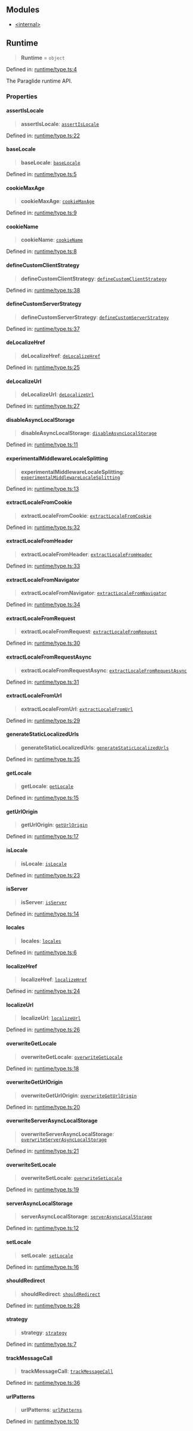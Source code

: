 ## Modules

- [\<internal\>](-internal-.md)

## Runtime

> **Runtime** = `object`

Defined in: [runtime/type.ts:4](https://github.com/opral/monorepo/tree/main/inlang/packages/paraglide/paraglide-js/src/compiler/runtime/type.ts)

The Paraglide runtime API.

### Properties

#### assertIsLocale

> **assertIsLocale**: [`assertIsLocale`](-internal-.md#assertislocale)

Defined in: [runtime/type.ts:22](https://github.com/opral/monorepo/tree/main/inlang/packages/paraglide/paraglide-js/src/compiler/runtime/type.ts)

#### baseLocale

> **baseLocale**: [`baseLocale`](-internal-.md#baselocale)

Defined in: [runtime/type.ts:5](https://github.com/opral/monorepo/tree/main/inlang/packages/paraglide/paraglide-js/src/compiler/runtime/type.ts)

#### cookieMaxAge

> **cookieMaxAge**: [`cookieMaxAge`](-internal-.md#cookiemaxage)

Defined in: [runtime/type.ts:9](https://github.com/opral/monorepo/tree/main/inlang/packages/paraglide/paraglide-js/src/compiler/runtime/type.ts)

#### cookieName

> **cookieName**: [`cookieName`](-internal-.md#cookiename)

Defined in: [runtime/type.ts:8](https://github.com/opral/monorepo/tree/main/inlang/packages/paraglide/paraglide-js/src/compiler/runtime/type.ts)

#### defineCustomClientStrategy

> **defineCustomClientStrategy**: [`defineCustomClientStrategy`](-internal-.md#definecustomclientstrategy)

Defined in: [runtime/type.ts:38](https://github.com/opral/monorepo/tree/main/inlang/packages/paraglide/paraglide-js/src/compiler/runtime/type.ts)

#### defineCustomServerStrategy

> **defineCustomServerStrategy**: [`defineCustomServerStrategy`](-internal-.md#definecustomserverstrategy)

Defined in: [runtime/type.ts:37](https://github.com/opral/monorepo/tree/main/inlang/packages/paraglide/paraglide-js/src/compiler/runtime/type.ts)

#### deLocalizeHref

> **deLocalizeHref**: [`deLocalizeHref`](-internal-.md#delocalizehref)

Defined in: [runtime/type.ts:25](https://github.com/opral/monorepo/tree/main/inlang/packages/paraglide/paraglide-js/src/compiler/runtime/type.ts)

#### deLocalizeUrl

> **deLocalizeUrl**: [`deLocalizeUrl`](-internal-.md#delocalizeurl)

Defined in: [runtime/type.ts:27](https://github.com/opral/monorepo/tree/main/inlang/packages/paraglide/paraglide-js/src/compiler/runtime/type.ts)

#### disableAsyncLocalStorage

> **disableAsyncLocalStorage**: [`disableAsyncLocalStorage`](-internal-.md#disableasynclocalstorage)

Defined in: [runtime/type.ts:11](https://github.com/opral/monorepo/tree/main/inlang/packages/paraglide/paraglide-js/src/compiler/runtime/type.ts)

#### experimentalMiddlewareLocaleSplitting

> **experimentalMiddlewareLocaleSplitting**: [`experimentalMiddlewareLocaleSplitting`](-internal-.md#experimentalmiddlewarelocalesplitting)

Defined in: [runtime/type.ts:13](https://github.com/opral/monorepo/tree/main/inlang/packages/paraglide/paraglide-js/src/compiler/runtime/type.ts)

#### extractLocaleFromCookie

> **extractLocaleFromCookie**: [`extractLocaleFromCookie`](-internal-.md#extractlocalefromcookie)

Defined in: [runtime/type.ts:32](https://github.com/opral/monorepo/tree/main/inlang/packages/paraglide/paraglide-js/src/compiler/runtime/type.ts)

#### extractLocaleFromHeader

> **extractLocaleFromHeader**: [`extractLocaleFromHeader`](-internal-.md#extractlocalefromheader)

Defined in: [runtime/type.ts:33](https://github.com/opral/monorepo/tree/main/inlang/packages/paraglide/paraglide-js/src/compiler/runtime/type.ts)

#### extractLocaleFromNavigator

> **extractLocaleFromNavigator**: [`extractLocaleFromNavigator`](-internal-.md#extractlocalefromnavigator)

Defined in: [runtime/type.ts:34](https://github.com/opral/monorepo/tree/main/inlang/packages/paraglide/paraglide-js/src/compiler/runtime/type.ts)

#### extractLocaleFromRequest

> **extractLocaleFromRequest**: [`extractLocaleFromRequest`](-internal-.md#extractlocalefromrequest)

Defined in: [runtime/type.ts:30](https://github.com/opral/monorepo/tree/main/inlang/packages/paraglide/paraglide-js/src/compiler/runtime/type.ts)

#### extractLocaleFromRequestAsync

> **extractLocaleFromRequestAsync**: [`extractLocaleFromRequestAsync`](-internal-.md#extractlocalefromrequestasync)

Defined in: [runtime/type.ts:31](https://github.com/opral/monorepo/tree/main/inlang/packages/paraglide/paraglide-js/src/compiler/runtime/type.ts)

#### extractLocaleFromUrl

> **extractLocaleFromUrl**: [`extractLocaleFromUrl`](-internal-.md#extractlocalefromurl)

Defined in: [runtime/type.ts:29](https://github.com/opral/monorepo/tree/main/inlang/packages/paraglide/paraglide-js/src/compiler/runtime/type.ts)

#### generateStaticLocalizedUrls

> **generateStaticLocalizedUrls**: [`generateStaticLocalizedUrls`](-internal-.md#generatestaticlocalizedurls)

Defined in: [runtime/type.ts:35](https://github.com/opral/monorepo/tree/main/inlang/packages/paraglide/paraglide-js/src/compiler/runtime/type.ts)

#### getLocale

> **getLocale**: [`getLocale`](-internal-.md#getlocale-2)

Defined in: [runtime/type.ts:15](https://github.com/opral/monorepo/tree/main/inlang/packages/paraglide/paraglide-js/src/compiler/runtime/type.ts)

#### getUrlOrigin

> **getUrlOrigin**: [`getUrlOrigin`](-internal-.md#geturlorigin)

Defined in: [runtime/type.ts:17](https://github.com/opral/monorepo/tree/main/inlang/packages/paraglide/paraglide-js/src/compiler/runtime/type.ts)

#### isLocale

> **isLocale**: [`isLocale`](-internal-.md#islocale)

Defined in: [runtime/type.ts:23](https://github.com/opral/monorepo/tree/main/inlang/packages/paraglide/paraglide-js/src/compiler/runtime/type.ts)

#### isServer

> **isServer**: [`isServer`](-internal-.md#isserver)

Defined in: [runtime/type.ts:14](https://github.com/opral/monorepo/tree/main/inlang/packages/paraglide/paraglide-js/src/compiler/runtime/type.ts)

#### locales

> **locales**: [`locales`](-internal-.md#locales)

Defined in: [runtime/type.ts:6](https://github.com/opral/monorepo/tree/main/inlang/packages/paraglide/paraglide-js/src/compiler/runtime/type.ts)

#### localizeHref

> **localizeHref**: [`localizeHref`](-internal-.md#localizehref)

Defined in: [runtime/type.ts:24](https://github.com/opral/monorepo/tree/main/inlang/packages/paraglide/paraglide-js/src/compiler/runtime/type.ts)

#### localizeUrl

> **localizeUrl**: [`localizeUrl`](-internal-.md#localizeurl)

Defined in: [runtime/type.ts:26](https://github.com/opral/monorepo/tree/main/inlang/packages/paraglide/paraglide-js/src/compiler/runtime/type.ts)

#### overwriteGetLocale

> **overwriteGetLocale**: [`overwriteGetLocale`](-internal-.md#overwritegetlocale)

Defined in: [runtime/type.ts:18](https://github.com/opral/monorepo/tree/main/inlang/packages/paraglide/paraglide-js/src/compiler/runtime/type.ts)

#### overwriteGetUrlOrigin

> **overwriteGetUrlOrigin**: [`overwriteGetUrlOrigin`](-internal-.md#overwritegeturlorigin)

Defined in: [runtime/type.ts:20](https://github.com/opral/monorepo/tree/main/inlang/packages/paraglide/paraglide-js/src/compiler/runtime/type.ts)

#### overwriteServerAsyncLocalStorage

> **overwriteServerAsyncLocalStorage**: [`overwriteServerAsyncLocalStorage`](-internal-.md#overwriteserverasynclocalstorage)

Defined in: [runtime/type.ts:21](https://github.com/opral/monorepo/tree/main/inlang/packages/paraglide/paraglide-js/src/compiler/runtime/type.ts)

#### overwriteSetLocale

> **overwriteSetLocale**: [`overwriteSetLocale`](-internal-.md#overwritesetlocale)

Defined in: [runtime/type.ts:19](https://github.com/opral/monorepo/tree/main/inlang/packages/paraglide/paraglide-js/src/compiler/runtime/type.ts)

#### serverAsyncLocalStorage

> **serverAsyncLocalStorage**: [`serverAsyncLocalStorage`](-internal-.md#serverasynclocalstorage)

Defined in: [runtime/type.ts:12](https://github.com/opral/monorepo/tree/main/inlang/packages/paraglide/paraglide-js/src/compiler/runtime/type.ts)

#### setLocale

> **setLocale**: [`setLocale`](-internal-.md#setlocale-1)

Defined in: [runtime/type.ts:16](https://github.com/opral/monorepo/tree/main/inlang/packages/paraglide/paraglide-js/src/compiler/runtime/type.ts)

#### shouldRedirect

> **shouldRedirect**: [`shouldRedirect`](-internal-.md#shouldredirect-1)

Defined in: [runtime/type.ts:28](https://github.com/opral/monorepo/tree/main/inlang/packages/paraglide/paraglide-js/src/compiler/runtime/type.ts)

#### strategy

> **strategy**: [`strategy`](-internal-.md#strategy)

Defined in: [runtime/type.ts:7](https://github.com/opral/monorepo/tree/main/inlang/packages/paraglide/paraglide-js/src/compiler/runtime/type.ts)

#### trackMessageCall

> **trackMessageCall**: [`trackMessageCall`](-internal-.md#trackmessagecall)

Defined in: [runtime/type.ts:36](https://github.com/opral/monorepo/tree/main/inlang/packages/paraglide/paraglide-js/src/compiler/runtime/type.ts)

#### urlPatterns

> **urlPatterns**: [`urlPatterns`](-internal-.md#urlpatterns)

Defined in: [runtime/type.ts:10](https://github.com/opral/monorepo/tree/main/inlang/packages/paraglide/paraglide-js/src/compiler/runtime/type.ts)
